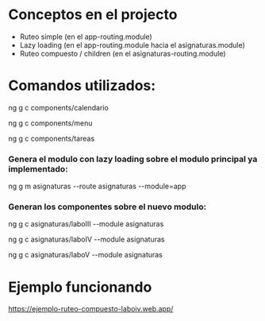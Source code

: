 # Conceptos en el projecto

- Ruteo simple (en el app-routing.module)
- Lazy loading (en el app-routing.module hacia el asignaturas.module)
- Ruteo compuesto / children (en el asignaturas-routing.module)

# Comandos utilizados:

ng g c components/calendario

ng g c components/menu

ng g c components/tareas

### Genera el modulo con lazy loading sobre el modulo principal ya implementado:

ng g m asignaturas --route asignaturas --module=app

### Generan los componentes sobre el nuevo modulo:

ng g c asignaturas/laboIII --module asignaturas  

ng g c asignaturas/laboIV --module asignaturas

ng g c asignaturas/laboV --module asignaturas

# Ejemplo funcionando
https://ejemplo-ruteo-compuesto-laboiv.web.app/
